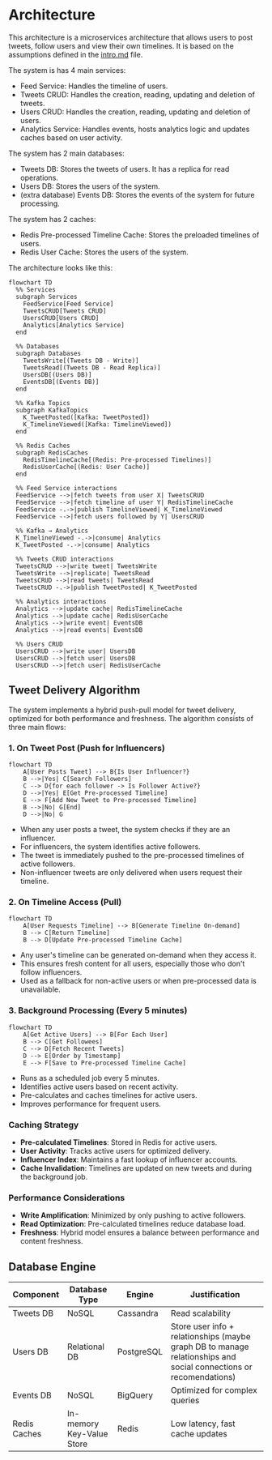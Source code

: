 # Architecture

This architecture is a microservices architecture that allows users to post tweets, follow users and view their own timelines.
It is based on the assumptions defined in the [intro.md](intro.md) file.

The system is has 4 main services:

- Feed Service: Handles the timeline of users.
- Tweets CRUD: Handles the creation, reading, updating and deletion of tweets.
- Users CRUD: Handles the creation, reading, updating and deletion of users.
- Analytics Service: Handles events, hosts analytics logic and updates caches based on user activity.

The system has 2 main databases:

- Tweets DB: Stores the tweets of users. It has a replica for read operations.
- Users DB: Stores the users of the system.
- (extra database) Events DB: Stores the events of the system for future processing.

The system has 2 caches:

- Redis Pre-processed Timeline Cache: Stores the preloaded timelines of users.
- Redis User Cache: Stores the users of the system.

The architecture looks like this:

```mermaid
flowchart TD
  %% Services
  subgraph Services
    FeedService[Feed Service]
    TweetsCRUD[Tweets CRUD]
    UsersCRUD[Users CRUD]
    Analytics[Analytics Service]
  end

  %% Databases
  subgraph Databases
    TweetsWrite[(Tweets DB - Write)]
    TweetsRead[(Tweets DB - Read Replica)]
    UsersDB[(Users DB)]
    EventsDB[(Events DB)]
  end

  %% Kafka Topics
  subgraph KafkaTopics
    K_TweetPosted([Kafka: TweetPosted])
    K_TimelineViewed([Kafka: TimelineViewed])
  end

  %% Redis Caches
  subgraph RedisCaches
    RedisTimelineCache[(Redis: Pre-processed Timelines)]
    RedisUserCache[(Redis: User Cache)]
  end

  %% Feed Service interactions
  FeedService -->|fetch tweets from user X| TweetsCRUD
  FeedService -->|fetch timeline of user Y| RedisTimelineCache
  FeedService -.->|publish TimelineViewed| K_TimelineViewed
  FeedService -->|fetch users followed by Y| UsersCRUD

  %% Kafka → Analytics
  K_TimelineViewed -.->|consume| Analytics
  K_TweetPosted -.->|consume| Analytics

  %% Tweets CRUD interactions
  TweetsCRUD -->|write tweet| TweetsWrite
  TweetsWrite -->|replicate| TweetsRead
  TweetsCRUD -->|read tweets| TweetsRead
  TweetsCRUD -.->|publish TweetPosted| K_TweetPosted

  %% Analytics interactions
  Analytics -->|update cache| RedisTimelineCache
  Analytics -->|update cache| RedisUserCache
  Analytics -->|write event| EventsDB
  Analytics -->|read events| EventsDB

  %% Users CRUD
  UsersCRUD -->|write user| UsersDB
  UsersCRUD -->|fetch user| UsersDB
  UsersCRUD -->|fetch user| RedisUserCache

```

## Tweet Delivery Algorithm

The system implements a hybrid push-pull model for tweet delivery, optimized for both performance and freshness. The algorithm consists of three main flows:

### 1. On Tweet Post (Push for Influencers)
```mermaid
flowchart TD
    A[User Posts Tweet] --> B{Is User Influencer?}
    B -->|Yes| C[Search Followers]
    C --> D{for each follower -> Is Follower Active?}
    D -->|Yes| E[Get Pre-processed Timeline]
    E --> F[Add New Tweet to Pre-processed Timeline]
    B -->|No| G[End]
    D -->|No| G
```
- When any user posts a tweet, the system checks if they are an influencer.
- For influencers, the system identifies active followers.
- The tweet is immediately pushed to the pre-processed timelines of active followers.
- Non-influencer tweets are only delivered when users request their timeline.

### 2. On Timeline Access (Pull)
```mermaid
flowchart TD
    A[User Requests Timeline] --> B[Generate Timeline On-demand]
    B --> C[Return Timeline]
    B --> D[Update Pre-processed Timeline Cache]
```
- Any user's timeline can be generated on-demand when they access it.
- This ensures fresh content for all users, especially those who don't follow influencers.
- Used as a fallback for non-active users or when pre-processed data is unavailable.

### 3. Background Processing (Every 5 minutes)
```mermaid
flowchart TD
    A[Get Active Users] --> B[For Each User]
    B --> C[Get Followees]
    C --> D[Fetch Recent Tweets]
    D --> E[Order by Timestamp]
    E --> F[Save to Pre-processed Timeline Cache]
```
- Runs as a scheduled job every 5 minutes.
- Identifies active users based on recent activity.
- Pre-calculates and caches timelines for active users.
- Improves performance for frequent users.

### Caching Strategy
- **Pre-calculated Timelines**: Stored in Redis for active users.
- **User Activity**: Tracks active users for optimized delivery.
- **Influencer Index**: Maintains a fast lookup of influencer accounts.
- **Cache Invalidation**: Timelines are updated on new tweets and during the background job.

### Performance Considerations
- **Write Amplification**: Minimized by only pushing to active followers.
- **Read Optimization**: Pre-calculated timelines reduce database load.
- **Freshness**: Hybrid model ensures a balance between performance and content freshness.

## Database Engine

| Component | Database Type | Engine | Justification |
| --- | --- | --- | --- |
| Tweets DB | NoSQL | Cassandra | Read scalability |
| Users DB  | Relational DB | PostgreSQL | Store user info + relationships (maybe graph DB to manage relationships and social connections or recomendations) |
| Events DB | NoSQL | BigQuery | Optimized for complex queries |
| Redis Caches | In-memory Key-Value Store | Redis | Low latency, fast cache updates |
